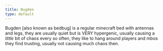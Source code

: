 ```yaml
---
title: Bugden
type: default
---
```


Bugden [also known as bedbug] is a regular minecraft bed with antennas and legs, they are usually quiet but is VERY hypergenic, usually causing a *little* bit of chaos every so often, they like to hang around players and mbos they find trusting, usually not causing much chaos then.